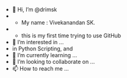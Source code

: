 - 👋 Hi, I’m @drimsk
-   - My name : Vivekanandan SK.
-   - this is my first time trying to use GitHub
- 👀 I’m interested in ...
-   in Python Scripting, and 
- 🌱 I’m currently learning ...
- 💞️ I’m looking to collaborate on ...
- 📫 How to reach me ...

<!---
drimsk/drimsk is a ✨ special ✨ repository because its `README.md` (this file) appears on your GitHub profile.
You can click the Preview link to take a look at your changes.
--->
